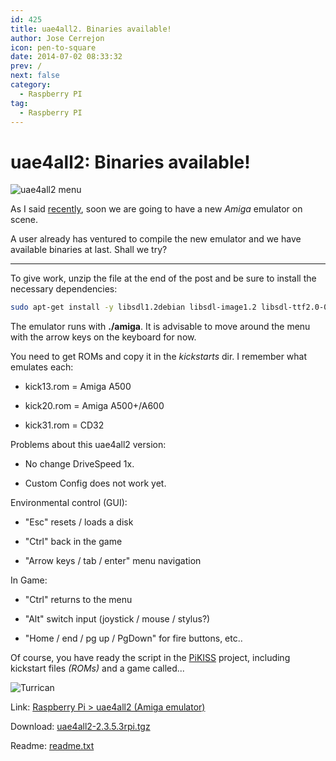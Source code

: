 ```yaml
---
id: 425
title: uae4all2. Binaries available!
author: Jose Cerrejon
icon: pen-to-square
date: 2014-07-02 08:33:32
prev: /
next: false
category:
  - Raspberry PI
tag:
  - Raspberry PI
---
```


# uae4all2: Binaries available!

![uae4all2 menu](/images/2014/07/uae4all2.jpg)

As I said [recently](/post.php?id=421), soon we are going to have a new *Amiga* emulator on scene.

A user already has ventured to compile the new emulator and we have available binaries at last. Shall we try?

- - -
To give work, unzip the file at the end of the post and be sure to install the necessary dependencies: 

```bash
sudo apt-get install -y libsdl1.2debian libsdl-image1.2 libsdl-ttf2.0-0 libguichan-0.8.1-1 libguichan-sdl-0.8.1-1
```

The emulator runs with **./amiga**. It is advisable to move around the menu with the arrow keys on the keyboard for now.

You need to get ROMs and copy it in the *kickstarts* dir. I remember what emulates each:

* kick13.rom = Amiga A500

* kick20.rom = Amiga A500+/A600

* kick31.rom = CD32

Problems about this uae4all2 version:

* No change DriveSpeed 1x.

* Custom Config does not work yet.

Environmental control (GUI):

* "Esc" resets / loads a disk

* "Ctrl" back in the game

* "Arrow keys / tab / enter" menu navigation

In Game:

* "Ctrl" returns to the menu

* "Alt" switch input (joystick / mouse / stylus?)

* "Home / end / pg up / PgDown" for fire buttons, etc..

Of course, you have ready the script in the [PiKISS](/post.php?id=409) project, including kickstart files *(ROMs)* and a game called...

![Turrican](/images/2014/07/turrican.png)

Link: [Raspberry Pi > uae4all2 (Amiga emulator)](http://www.raspberrypi.org/forums/viewtopic.php?f=78&t=80602)

Download: [uae4all2-2.3.5.3rpi.tgz](ftp://researchlab.spdns.de/rpi/uae4all2/uae4all2-2.3.5.3rpi.tgz)

Readme: [readme.txt](ftp://researchlab.spdns.de/rpi/uae4all2/readme.txt)

